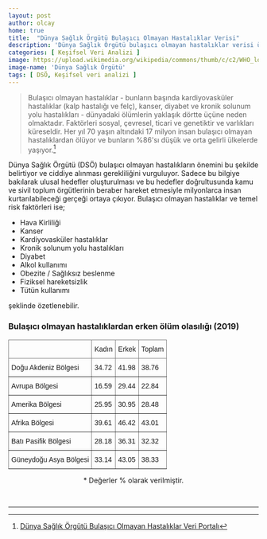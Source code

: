 ```yaml
---
layout: post
author: olcay
home: true
title:  "Dünya Sağlık Örgütü Bulaşıcı Olmayan Hastalıklar Verisi"
description: 'Dünya Sağlık Örgütü bulaşıcı olmayan hastalıklar verisi üzerinde yapılmış keşifsel veri analiz çalışması.'
categories: [ Keşifsel Veri Analizi ]
image: https://upload.wikimedia.org/wikipedia/commons/thumb/c/c2/WHO_logo.svg/312px-WHO_logo.svg.png
image-name: 'Dünya Sağlık Örgütü'
tags: [ DSÖ, Keşifsel veri analizi ]
---
```


> Bulaşıcı olmayan hastalıklar - bunların başında kardiyovasküler hastalıklar (kalp hastalığı ve felç), kanser, diyabet ve kronik solunum yolu hastalıkları - dünyadaki ölümlerin yaklaşık dörtte üçüne neden olmaktadır. Faktörleri sosyal, çevresel, ticari ve genetiktir ve varlıkları küreseldir. Her yıl 70 yaşın altındaki 17 milyon insan bulaşıcı olmayan hastalıklardan ölüyor ve bunların %86'sı düşük ve orta gelirli ülkelerde yaşıyor.[^1]

Dünya Sağlık Örgütü (DSÖ) bulaşıcı olmayan hastalıkların önemini bu şekilde belirtiyor ve ciddiye alınması gerekliliğini vurguluyor. Sadece bu bilgiye bakılarak ulusal hedefler oluşturulması ve bu hedefler doğrultusunda kamu ve sivil toplum örgütlerinin beraber hareket etmesiyle milyonlarca insan kurtarılabileceği gerçeği ortaya çıkıyor. Bulaşıcı olmayan hastalıklar ve temel risk faktörleri ise; 

* Hava Kirliliği
* Kanser
* Kardiyovasküler hastalıklar 
* Kronik solunum yolu hastalıkları 
* Diyabet
* Alkol kullanımı
* Obezite / Sağlıksız beslenme
* Fiziksel hareketsizlik
* Tütün kullanımı
  
şeklinde özetlenebilir.

### Bulaşıcı olmayan hastalıklardan erken ölüm olasılığı (2019)

<style type="text/css">
.tg  {border-collapse:collapse;border-spacing:0;margin:0px auto;}
.tg td{border-color:black;border-style:solid;border-width:1px;font-family:Arial, sans-serif;font-size:14px;
  overflow:hidden;padding:10px 5px;word-break:normal;}
.tg th{border-color:black;border-style:solid;border-width:1px;font-family:Arial, sans-serif;font-size:14px;
  font-weight:normal;overflow:hidden;padding:10px 5px;word-break:normal;}
.tg .tg-0pky{border-color:inherit;text-align:left;vertical-align:top}
@media screen and (max-width: 767px) {.tg {width: auto !important;}.tg col {width: auto !important;}.tg-wrap {overflow-x: auto;-webkit-overflow-scrolling: touch;margin: auto 0px;}}</style>
<div class="tg-wrap"><table class="tg">
<thead>
  <tr>
    <th class="tg-0pky"></th>
    <th class="tg-0pky">Kadın</th>
    <th class="tg-0pky">Erkek</th>
    <th class="tg-0pky">Toplam</th>
  </tr>
</thead>
<tbody>
  <tr>
    <td class="tg-0pky">Doğu Akdeniz Bölgesi</td>
    <td class="tg-0pky">34.72</td>
    <td class="tg-0pky">41.98</td>
    <td class="tg-0pky">38.76</td>
  </tr>
  <tr>
    <td class="tg-0pky">Avrupa Bölgesi</td>
    <td class="tg-0pky">16.59</td>
    <td class="tg-0pky">29.44</td>
    <td class="tg-0pky">22.84</td>
  </tr>
  <tr>
    <td class="tg-0pky">Amerika Bölgesi</td>
    <td class="tg-0pky">25.95</td>
    <td class="tg-0pky">30.95</td>
    <td class="tg-0pky">28.48</td>
  </tr>
  <tr>
    <td class="tg-0pky">Afrika Bölgesi</td>
    <td class="tg-0pky">39.61</td>
    <td class="tg-0pky">46.42</td>
    <td class="tg-0pky">43.01</td>
  </tr>
  <tr>
    <td class="tg-0pky">Batı Pasifik Bölgesi</td>
    <td class="tg-0pky">28.18</td>
    <td class="tg-0pky">36.31</td>
    <td class="tg-0pky">32.32</td>
  </tr>
  <tr>
    <td class="tg-0pky">Güneydoğu Asya Bölgesi</td>
    <td class="tg-0pky">33.14</td>
    <td class="tg-0pky">43.05</td>
    <td class="tg-0pky">38.33</td>
  </tr>
</tbody>
</table><center><p class="footnotes">* Değerler % olarak verilmiştir.</p></center></div>
<br>

---

[^1]: [Dünya Sağlık Örgütü Bulaşıcı Olmayan Hastalıklar Veri Portalı](https://ncdportal.org/) 